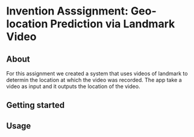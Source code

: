 # Invention Asssignment: Geo-location Prediction via Landmark Video

About
----
For this assignment we created a system that uses videos of landmark to determin the location at which the video was recorded. The app take a video as input and it outputs the location of the video.  

Getting started 
----


Usage
----
